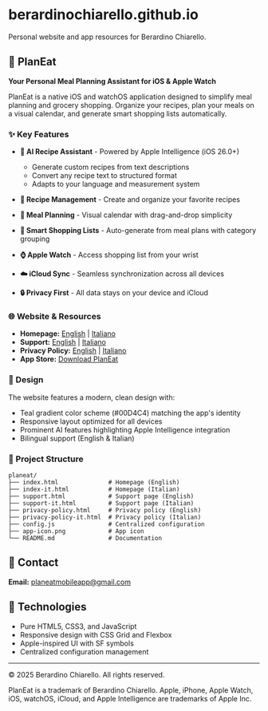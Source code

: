 # berardinochiarello.github.io

Personal website and app resources for Berardino Chiarello.

## 📱 PlanEat

**Your Personal Meal Planning Assistant for iOS & Apple Watch**

PlanEat is a native iOS and watchOS application designed to simplify meal planning and grocery shopping. Organize your recipes, plan your meals on a visual calendar, and generate smart shopping lists automatically.

### ✨ Key Features

- **🤖 AI Recipe Assistant** - Powered by Apple Intelligence (iOS 26.0+)
  - Generate custom recipes from text descriptions
  - Convert any recipe text to structured format
  - Adapts to your language and measurement system

- **📖 Recipe Management** - Create and organize your favorite recipes
- **📅 Meal Planning** - Visual calendar with drag-and-drop simplicity
- **🛒 Smart Shopping Lists** - Auto-generate from meal plans with category grouping
- **⌚ Apple Watch** - Access shopping list from your wrist
- **☁️ iCloud Sync** - Seamless synchronization across all devices
- **🔒 Privacy First** - All data stays on your device and iCloud

### 🌐 Website & Resources

- **Homepage:** [English](https://berardino95.github.io/planEat-website/planeat/index.html) | [Italiano](https://berardino95.github.io/planEat-website/planeat/index-it.html)
- **Support:** [English](https://berardino95.github.io/planEat-website/planeat/support.html) | [Italiano](https://berardino95.github.io/planEat-website/planeat/support-it.html)
- **Privacy Policy:** [English](https://berardino95.github.io/planEat-website/planeat/privacy-policy.html) | [Italiano](https://berardino95.github.io/planEat-website/planeat/privacy-policy-it.html)
- **App Store:** [Download PlanEat](https://apps.apple.com/it/app/planeat/id6741439240)

### 🎨 Design

The website features a modern, clean design with:
- Teal gradient color scheme (#00D4C4) matching the app's identity
- Responsive layout optimized for all devices
- Prominent AI features highlighting Apple Intelligence integration
- Bilingual support (English & Italian)

### 📂 Project Structure

```
planeat/
├── index.html              # Homepage (English)
├── index-it.html           # Homepage (Italian)
├── support.html            # Support page (English)
├── support-it.html         # Support page (Italian)
├── privacy-policy.html     # Privacy policy (English)
├── privacy-policy-it.html  # Privacy policy (Italian)
├── config.js               # Centralized configuration
├── app-icon.png            # App icon
└── README.md               # Documentation
```

## 📧 Contact

**Email:** planeatmobileapp@gmail.com

## 🔧 Technologies

- Pure HTML5, CSS3, and JavaScript
- Responsive design with CSS Grid and Flexbox
- Apple-inspired UI with SF symbols
- Centralized configuration management

---

© 2025 Berardino Chiarello. All rights reserved.

PlanEat is a trademark of Berardino Chiarello.
Apple, iPhone, Apple Watch, iOS, watchOS, iCloud, and Apple Intelligence are trademarks of Apple Inc.
